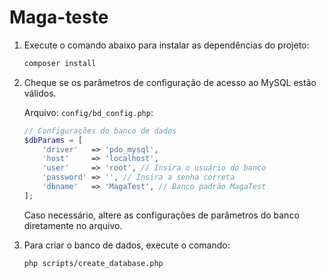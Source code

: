 # Maga-teste

1. Execute o comando abaixo para instalar as dependências do projeto:

   ```bash
   composer install
   ```

2. Cheque se os parâmetros de configuração de acesso ao MySQL estão válidos.

   Arquivo: `config/bd_config.php`:

   ```php
   // Configurações do banco de dados
   $dbParams = [
       'driver'   => 'pdo_mysql',
       'host'     => 'localhost',
       'user'     => 'root', // Insira o usuário do banco
       'password' => '', // Insira a senha correta
       'dbname'   => 'MagaTest', // Banco padrão MagaTest
   ];
   ```

   Caso necessário, altere as configurações de parâmetros do banco diretamente no arquivo.

3. Para criar o banco de dados, execute o comando:

   ```bash
   php scripts/create_database.php
   ```
